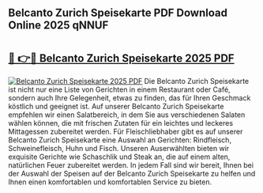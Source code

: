 ## Belcanto Zurich Speisekarte PDF Download Online 2025 qNNUF

# <h2><a href="http://gc5nph0.nevu.top/?p=Belcanto+Zurich+Speisekarte">🔗 👉🔴 Belcanto Zurich Speisekarte 2025 PDF</a></h2>

[![Belcanto Zurich Speisekarte 2025 PDF](https://i.imgur.com/dBaPXMq.png)](http://gc5nph0.nevu.top/?p=Belcanto+Zurich+Speisekarte)
Die Belcanto Zurich Speisekarte ist nicht nur eine Liste von Gerichten in einem Restaurant oder Café, sondern auch Ihre Gelegenheit, etwas zu finden, das für Ihren Geschmack köstlich und geeignet ist. Auf unserer Belcanto Zurich Speisekarte empfehlen wir einen Salatbereich, in dem Sie aus verschiedenen Salaten wählen können, die mit frischen Zutaten für ein leichtes und leckeres Mittagessen zubereitet werden. Für Fleischliebhaber gibt es auf unserer Belcanto Zurich Speisekarte eine Auswahl an Gerichten: Rindfleisch, Schweinefleisch, Huhn und Fisch. Unseren Auserwählten bieten wir exquisite Gerichte wie Schaschlik und Steak an, die auf einem alten, natürlichen Feuer zubereitet werden. In jedem Fall sind wir bereit, Ihnen bei der Auswahl der Speisen auf der Belcanto Zurich Speisekarte zu helfen und Ihnen einen komfortablen und komfortablen Service zu bieten.
